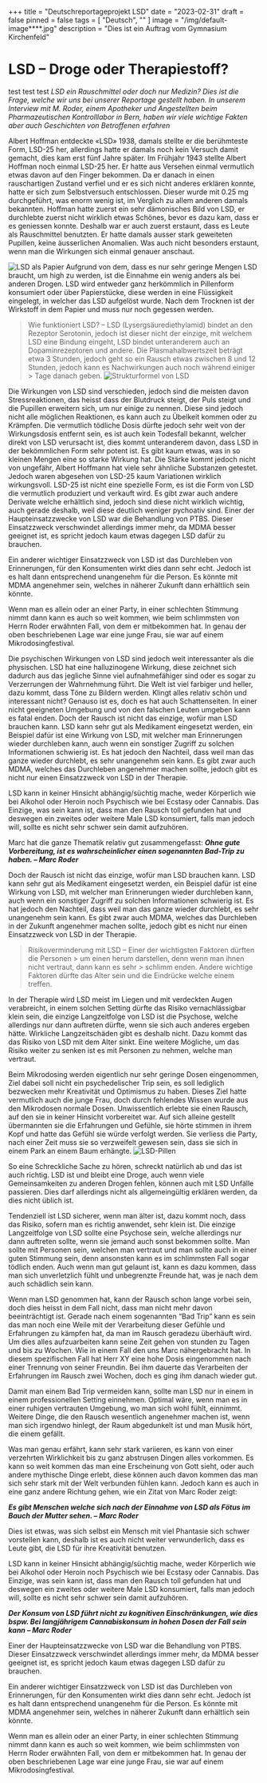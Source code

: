 +++
title = "Deutschreportageprojekt LSD"
date = "2023-02-31"
draft = false
pinned = false
tags = [ "Deutsch", "" ]
image = "/img/default-image****.jpg"
description = "Dies ist ein Auftrag vom Gymnasium Kirchenfeld"
# LSD – Droge oder Therapiestoff? 

test test test
*LSD ein Rauschmittel oder doch nur Medizin? Dies ist die Frage, welche wir uns bei unserer Reportage gestellt haben. In unserem Interview mit M. Roder, einem Apotheker und Angestellten beim Pharmazeutischen Kontrolllabor in Bern, haben wir viele wichtige Fakten aber auch Geschichten von Betroffenen erfahren*

Albert Hoffman entdeckte «LSD» 1938, damals stellte er die berühmteste Form, LSD-25 her, allerdings hatte er damals noch kein Versuch damit gemacht, dies kam erst fünf Jahre später. Im Frühjahr 1943 stellte Albert Hoffman noch einmal LSD-25 her. Er hatte aus Versehen einmal vermutlich etwas davon auf den Finger bekommen. Da er danach in einen rauschartigen Zustand verfiel und er es sich nicht anderes erklären konnte, hatte er sich zum Selbstversuch entschlossen. Dieser wurde mit 0.25 mg durchgeführt, was enorm wenig ist, im Verglich zu allem anderen damals bekannten. Hoffman hatte zuerst ein sehr dämonisches Bild von LSD, er durchlebte zuerst nicht wirklich etwas Schönes, bevor es dazu kam, dass er es geniessen konnte. Deshalb war er auch zuerst erstaunt, dass es Leute als Rauschmittel benutzten. Er hatte damals ausser stark geweiteten Pupillen, keine äusserlichen Anomalien. Was auch nicht besonders erstaunt, wenn man die Wirkungen sich einmal genauer anschaut.

![LSD als Papier](/img/zunge.jpg)
Aufgrund von dem, dass es nur sehr geringe Mengen LSD braucht, um high zu werden, ist die Einnahme ein wenig anders als bei anderen Drogen. LSD wird entweder ganz herkömmlich in Pillenform konsumiert oder über Papierstücke, diese werden in eine Flüssigkeit eingelegt, in welcher das LSD aufgelöst wurde.  Nach dem Trocknen ist der Wirkstoff in dem Papier und muss nur noch gegessen werden.

> Wie funktioniert LSD? – LSD (Lysergsäurediethylamid) bindet an den Rezeptor 
> Serotonin, jedoch ist dieser nicht der einzige, mit welchem LSD eine Bindung 
> eingeht, LSD bindet unteranderem auch an Dopaminrezeptoren und andere. Die 
> Plasmahalbwertszeit beträgt etwa 3 Stunden, jedoch geht so ein Rausch etwas 
> zwischen 8 und 12 Stunden, jedoch kann es Nachwirkungen auch noch während einiger  > Tage danach geben.
![Strukturformel von LSD](/img/strukturformel.jpg)

Die Wirkungen von LSD sind verschieden, jedoch sind die meisten davon Stressreaktionen, das heisst dass der Blutdruck steigt, der Puls steigt und die Pupillen erweitern sich, um nur einige zu nennen. Diese sind jedoch nicht alle möglichen Reaktionen, es kann auch zu Übelkeit kommen oder zu Krämpfen. Die vermutlich tödliche Dosis dürfte jedoch sehr weit von der Wirkungsdosis entfernt sein, es ist auch kein Todesfall bekannt, welcher direkt von LSD verursacht ist, dies kommt unteranderem davon, dass LSD in der bekömmlichen Form sehr potent ist. Es gibt kaum etwas, was in so kleinen Mengen eine so starke Wirkung hat. Die Stärke kommt jedoch nicht von ungefähr, Albert Hoffmann hat viele sehr ähnliche Substanzen getestet. Jedoch waren abgesehen von LSD-25 kaum Variationen wirklich wirkungsvoll. LSD-25 ist nicht eine spezielle Form, es ist die Form von LSD die vermutlich produziert und verkauft wird. Es gibt zwar auch andere Derivate welche erhältlich sind, jedoch sind diese nicht wirklich wichtig, auch gerade deshalb, weil diese deutlich weniger pychoativ sind. Einer der Haupteinsatzzwecke von LSD war die Behandlung von PTBS. Dieser Einsatzzweck verschwindet allerdings immer mehr, da MDMA besser geeignet ist, es spricht jedoch kaum etwas dagegen LSD dafür zu brauchen. 

Ein anderer wichtiger Einsatzzweck von LSD ist das Durchleben von Erinnerungen, für den Konsumenten wirkt dies dann sehr echt. Jedoch ist es halt dann entsprechend unangenehm für die Person. Es könnte mit MDMA angenehmer sein, welches in näherer Zukunft dann erhältlich sein könnte. 

Wenn man es allein oder an einer Party, in einer schlechten Stimmung nimmt dann kann es auch so weit kommen, wie beim schlimmsten von Herrn Roder erwähnten Fall, von dem er mitbekommen hat. In genau der oben beschriebenen Lage war eine junge Frau, sie war auf einem Mikrodosingfestival.  

Die psychischen Wirkungen von LSD sind jedoch weit interessanter als die physischen. LSD hat eine halluzinogene Wirkung, diese zeichnet sich dadurch aus das jegliche Sinne viel aufnahmefähiger sind oder es sogar zu Verzerrungen der Wahrnehmung führt. Die Welt ist viel farbiger und heller, dazu kommt, dass Töne zu Bildern werden. Klingt alles relativ schön und interessant nicht? Genauso ist es, doch es hat auch Schattenseiten. In einer nicht geeigneten Umgebung und von den falschen Leuten umgeben kann es fatal enden. Doch der Rausch ist nicht das einzige, wofür man LSD brauchen kann. LSD kann sehr gut als Medikament eingesetzt werden, ein Beispiel dafür ist eine Wirkung von LSD, mit welcher man Erinnerungen wieder durchleben kann, auch wenn ein sonstiger Zugriff zu solchen Informationen schwierig ist. Es hat jedoch den Nachteil, dass weil man das ganze wieder durchlebt, es sehr unangenehm sein kann. Es gibt zwar auch MDMA, welches das Durchleben angenehmer machen sollte, jedoch gibt es nicht nur einen Einsatzzweck von LSD in der Therapie.  

LSD kann in keiner Hinsicht abhängig/süchtig mache, weder Körperlich wie bei Alkohol oder Heroin noch Psychisch wie bei Ecstasy oder Cannabis. Das Einzige, was sein kann ist, dass man den Rausch toll gefunden hat und deswegen ein zweites oder weitere Male LSD konsumiert, falls man jedoch will, sollte es nicht sehr schwer sein damit aufzuhören.

Marc hat die ganze Thematik relativ gut zusammengefasst:
***Ohne gute Vorbereitung, ist es wahrscheinlicher einen sogenannten Bad-Trip zu haben. – Marc Roder***

Doch der Rausch ist nicht das einzige, wofür man LSD brauchen kann. LSD kann sehr gut als Medikament eingesetzt werden, ein Beispiel dafür ist eine Wirkung von LSD, mit welcher man Erinnerungen wieder durchleben kann, auch wenn ein sonstiger Zugriff zu solchen Informationen schwierig ist. Es hat jedoch den Nachteil, dass weil man das ganze wieder durchlebt, es sehr unangenehm sein kann. Es gibt zwar auch MDMA, welches das Durchleben in der Zukunft angenehmer machen sollte, jedoch gibt es nicht nur einen Einsatzzweck von LSD in der Therapie.

> Risikoverminderung mit LSD – Einer der wichtigsten Faktoren dürften die Personen  > um einen herum darstellen, denn wenn man ihnen nicht vertraut, dann kann es sehr  > schlimm enden. Andere wichtige Faktoren dürfte das Alter sein und die Eindrücke
> welche einem treffen.

In der Therapie wird LSD meist im Liegen und mit verdeckten Augen verabreicht, in einem solchen Setting dürfte das Risiko vernachlässigbar klein sein, die einzige Langzeitfolge von LSD ist die Psychose, welche allerdings nur dann auftreten dürfte, wenn sie sich auch anderes ergeben hätte. Wirkliche Langzeitschäden gibt es deshalb nicht. Dazu kommt das das Risiko von LSD mit dem Alter sinkt. Eine weitere Mögliche, um das Risiko weiter zu senken ist es mit Personen zu nehmen, welche man vertraut. 

Beim Mikrodosing werden eigentlich nur sehr geringe Dosen eingenommen, Ziel dabei soll nicht ein psychedelischer Trip sein, es soll lediglich bezwecken mehr Kreativität und Optimismus zu haben. Dieses Ziel hatte vermutlich auch die junge Frau, doch durch fehlendes Wissen wurde aus den Mikrodosen normale Dosen. Unwissentlich erlebte sie einen Rausch, auf den sie in keiner Hinsicht vorbereitet war. Auf sich alleine gestellt übermannten sie die Erfahrungen und Gefühle, sie hörte stimmen in ihrem Kopf und hatte das Gefühl sie würde verfolgt werden. Sie verliess die Party, nach einer Zeit muss sie so verzweifelt gewesen sein, dass sie sich in einem Park an einem Baum erhängte.
![LSD-Pillen](/img/pille.jpg)

So eine Schreckliche Sache zu hören, schreckt natürlich ab und das ist auch richtig. LSD ist und bleibt eine Droge, auch wenn viele Gemeinsamkeiten zu anderen Drogen fehlen, können auch mit LSD Unfälle passieren. Dies darf allerdings nicht als allgemeingültig erklären werden, da dies nicht üblich ist. 

Tendenziell ist LSD sicherer, wenn man älter ist, dazu kommt noch, dass das Risiko, sofern man es richtig anwendet, sehr klein ist. Die einzige Langzeitfolge von LSD sollte eine Psychose sein, welche allerdings nur dann auftreten sollte, wenn sie jemand auch sonst bekommen sollte. Man sollte mit Personen sein, welchen man vertraut und man sollte auch in einer guten Stimmung sein, denn ansonsten kann es im schlimmsten Fall sogar tödlich enden. Auch wenn man gut gelaunt ist, kann es dazu kommen, dass man sich unverletzlich fühlt und unbegrenzte Freunde hat, was je nach dem auch schädlich sein kann.  

Wenn man LSD genommen hat, kann der Rausch schon lange vorbei sein, doch dies heisst in dem Fall nicht, dass man nicht mehr davon beeinträchtigt ist. Gerade nach einem sogenannten “Bad Trip” kann es sein das man noch eine Weile mit der Verarbeitung dieser Gefühle und Erfahrungen zu kämpfen hat, da man im Rausch geradezu überhäuft wird. Um dies alles aufzuarbeiten kann seine Zeit gehen von stunden zu Tagen und bis zu Wochen. Wie in einem Fall den uns Marc nähergebracht hat. In diesem spezifischen Fall hat Herr XY eine hohe Dosis eingenommen nach einer Trennung von seiner Freundin. Bei ihm dauerte das Verarbeiten der Erfahrungen im Rausch zwei Wochen, doch es ging ihm danach wieder gut. 

Damit man einem Bad Trip vermeiden kann, sollte man LSD nur in einem in einem professionellen Setting einnehmen.  Optimal wäre, wenn man es in einer ruhigen vertrauten Umgebung, wo man sich wohl fühlt, einnimmt. Weitere Dinge, die den Rausch wesentlich angenehmer machen ist, wenn man sich irgendwo hinlegt, der Raum abgedunkelt ist und man Musik hört, die einem gefällt.  

Was man genau erfährt, kann sehr stark variieren, es kann von einer verzehrten Wirklichkeit bis zu ganz abstrusen Dingen alles vorkommen. Es kann so weit kommen das man eine Erscheinung von Gott sieht, oder auch andere mythische Dinge erlebt, diese können auch davon kommen das man sich sehr stark mit der Welt verbunden fühlen kann. Jedoch kann es auch in eine ganz andere Richtung gehen, wie ein Zitat von Marc Roder zeigt:

***Es gibt Menschen welche sich nach der Einnahme von LSD als Fötus im Bauch der Mutter sehen. – Marc Roder***

Dies ist etwas, was sich selbst ein Mensch mit viel Phantasie sich schwer vorstellen kann, deshalb ist es auch nicht weiter verwunderlich, dass es Leute gibt, die LSD für ihre Kreativität benutzen.  

LSD kann in keiner Hinsicht abhängig/süchtig mache, weder Körperlich wie bei Alkohol oder Heroin noch Psychisch wie bei Ecstasy oder Cannabis. Das Einzige, was sein kann ist, dass man den Rausch toll gefunden hat und deswegen ein zweites oder weitere Male LSD konsumiert, falls man jedoch will, sollte es nicht sehr schwer sein damit aufzuhören. 

***Der Konsum von LSD führt nicht zu kognitiven Einschränkungen, wie dies bspw. Bei langjährigem Cannabiskonsum in hohen Dosen der Fall sein kann – Marc Roder***

Einer der Haupteinsatzzwecke von LSD war die Behandlung von PTBS. Dieser Einsatzzweck verschwindet allerdings immer mehr, da MDMA besser geeignet ist, es spricht jedoch kaum etwas dagegen LSD dafür zu brauchen. 

Ein anderer wichtiger Einsatzzweck von LSD ist das Durchleben von Erinnerungen, für den Konsumenten wirkt dies dann sehr echt. Jedoch ist es halt dann entsprechend unangenehm für die Person. Es könnte mit MDMA angenehmer sein, welches in näherer Zukunft dann erhältlich sein könnte. 

Wenn man es allein oder an einer Party, in einer schlechten Stimmung nimmt dann kann es auch so weit kommen, wie beim schlimmsten von Herrn Roder erwähnten Fall, von dem er mitbekommen hat. In genau der oben beschriebenen Lage war eine junge Frau, sie war auf einem Mikrodosingfestival.
